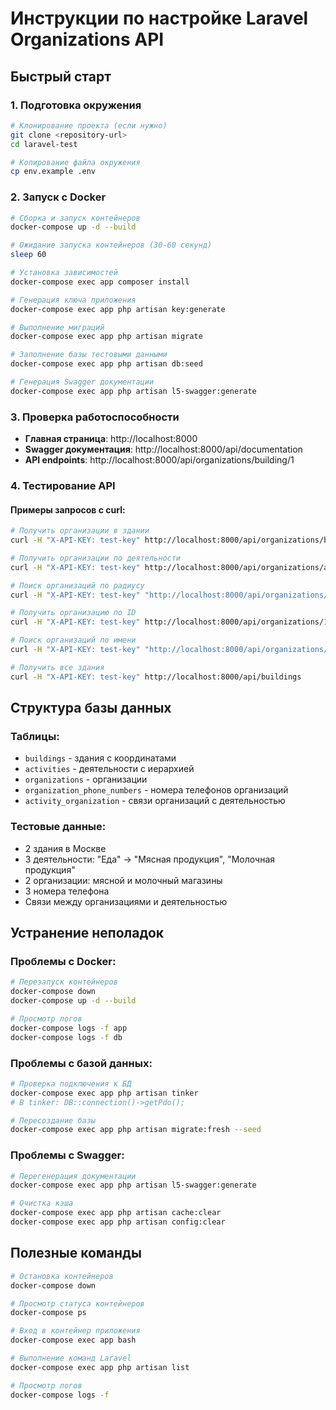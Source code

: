# Инструкции по настройке Laravel Organizations API

## Быстрый старт

### 1. Подготовка окружения

```bash
# Клонирование проекта (если нужно)
git clone <repository-url>
cd laravel-test

# Копирование файла окружения
cp env.example .env
```

### 2. Запуск с Docker

```bash
# Сборка и запуск контейнеров
docker-compose up -d --build

# Ожидание запуска контейнеров (30-60 секунд)
sleep 60

# Установка зависимостей
docker-compose exec app composer install

# Генерация ключа приложения
docker-compose exec app php artisan key:generate

# Выполнение миграций
docker-compose exec app php artisan migrate

# Заполнение базы тестовыми данными
docker-compose exec app php artisan db:seed

# Генерация Swagger документации
docker-compose exec app php artisan l5-swagger:generate
```

### 3. Проверка работоспособности

- **Главная страница**: http://localhost:8000
- **Swagger документация**: http://localhost:8000/api/documentation
- **API endpoints**: http://localhost:8000/api/organizations/building/1

### 4. Тестирование API

#### Примеры запросов с curl:

```bash
# Получить организации в здании
curl -H "X-API-KEY: test-key" http://localhost:8000/api/organizations/building/1

# Получить организации по деятельности
curl -H "X-API-KEY: test-key" http://localhost:8000/api/organizations/activity/1

# Поиск организаций по радиусу
curl -H "X-API-KEY: test-key" "http://localhost:8000/api/organizations/radius?latitude=55.7558&longitude=37.6176&radius=1000"

# Получить организацию по ID
curl -H "X-API-KEY: test-key" http://localhost:8000/api/organizations/1

# Поиск организаций по имени
curl -H "X-API-KEY: test-key" "http://localhost:8000/api/organizations/search?name=мясной"

# Получить все здания
curl -H "X-API-KEY: test-key" http://localhost:8000/api/buildings
```

## Структура базы данных

### Таблицы:
- `buildings` - здания с координатами
- `activities` - деятельности с иерархией
- `organizations` - организации
- `organization_phone_numbers` - номера телефонов организаций
- `activity_organization` - связи организаций с деятельностью

### Тестовые данные:
- 2 здания в Москве
- 3 деятельности: "Еда" → "Мясная продукция", "Молочная продукция"
- 2 организации: мясной и молочный магазины
- 3 номера телефона
- Связи между организациями и деятельностью

## Устранение неполадок

### Проблемы с Docker:
```bash
# Перезапуск контейнеров
docker-compose down
docker-compose up -d --build

# Просмотр логов
docker-compose logs -f app
docker-compose logs -f db
```

### Проблемы с базой данных:
```bash
# Проверка подключения к БД
docker-compose exec app php artisan tinker
# В tinker: DB::connection()->getPdo();

# Пересоздание базы
docker-compose exec app php artisan migrate:fresh --seed
```

### Проблемы с Swagger:
```bash
# Перегенерация документации
docker-compose exec app php artisan l5-swagger:generate

# Очистка кэша
docker-compose exec app php artisan cache:clear
docker-compose exec app php artisan config:clear
```

## Полезные команды

```bash
# Остановка контейнеров
docker-compose down

# Просмотр статуса контейнеров
docker-compose ps

# Вход в контейнер приложения
docker-compose exec app bash

# Выполнение команд Laravel
docker-compose exec app php artisan list

# Просмотр логов
docker-compose logs -f
``` 